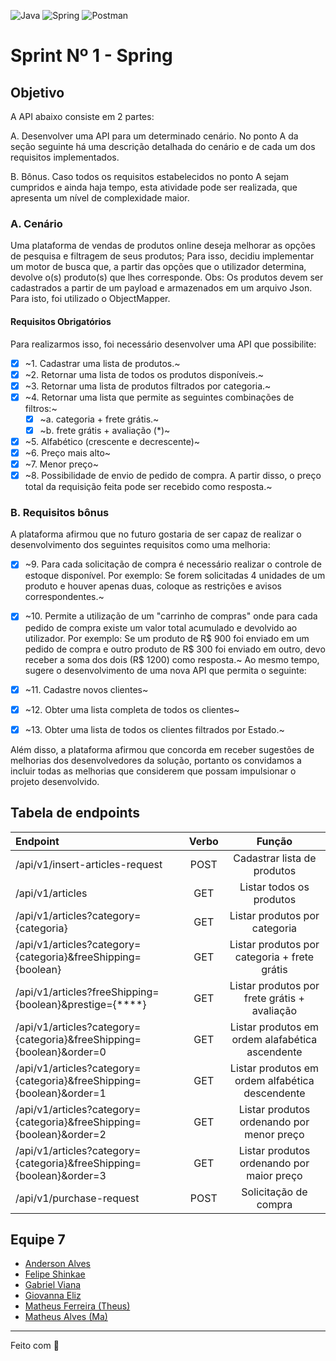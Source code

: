 ![Java](https://img.shields.io/badge/java-%23ED8B00.svg?style=for-the-badge&logo=java&logoColor=white)
![Spring](https://img.shields.io/badge/spring-%236DB33F.svg?style=for-the-badge&logo=spring&logoColor=white)
![Postman](https://img.shields.io/badge/Postman-FF6C37?style=for-the-badge&logo=postman&logoColor=white)

# Sprint Nº 1 - Spring

## Objetivo

A API abaixo consiste em 2 partes:

A. Desenvolver uma API para um determinado cenário. No ponto A da seção
seguinte há uma descrição detalhada do cenário e de cada um dos requisitos
implementados.

B. Bônus. Caso todos os requisitos estabelecidos no ponto A sejam cumpridos e ainda
haja tempo, esta atividade pode ser realizada, que apresenta um nível de
complexidade maior.

### A. Cenário
Uma plataforma de vendas de produtos online deseja melhorar as opções de pesquisa e
filtragem de seus produtos; Para isso, decidiu implementar um motor de busca que, a
partir das opções que o utilizador determina, devolve o(s) produto(s) que lhes
corresponde. Obs: Os produtos devem ser cadastrados a partir de um payload e
armazenados em um arquivo Json. Para isto, foi utilizado o ObjectMapper.


#### Requisitos Obrigatórios 

Para realizarmos isso, foi necessário desenvolver uma API que possibilite:
- [x] ~1. Cadastrar uma lista de produtos.~ 
- [x] ~2. Retornar uma lista de todos os produtos disponíveis.~
- [x] ~3. Retornar uma lista de produtos filtrados por categoria.~
- [x] ~4. Retornar uma lista que permite as seguintes combinações de filtros:~
  - [x] ~a. categoria + frete grátis.~
  - [x] ~b. frete grátis + avaliação (*)~
- [x] ~5. Alfabético (crescente e decrescente)~
- [x] ~6. Preço mais alto~
- [x] ~7. Menor preço~
- [x] ~8. Possibilidade de envio de pedido de compra. A partir disso, o preço total da
requisição feita pode ser recebido como resposta.~

### B. Requisitos bônus

A plataforma afirmou que no futuro gostaria de ser capaz de realizar o desenvolvimento
dos seguintes requisitos como uma melhoria:

- [x] ~9. Para cada solicitação de compra é necessário realizar o controle de estoque
disponível. Por exemplo: Se forem solicitadas 4 unidades de um produto e houver
apenas duas, coloque as restrições e avisos correspondentes.~
- [x] ~10. Permite a utilização de um "carrinho de compras" onde para cada pedido de
compra existe um valor total acumulado e devolvido ao utilizador. Por exemplo: Se
um produto de R$ 900 foi enviado em um pedido de compra e outro produto de
R$ 300 foi enviado em outro, devo receber a soma dos dois (R$ 1200) como
resposta.~
Ao mesmo tempo, sugere o desenvolvimento de uma nova API que permita o
seguinte:
- [x] ~11. Cadastre novos clientes~
- [x] ~12. Obter uma lista completa de todos os clientes~
- [x] ~13. Obter uma lista de todos os clientes filtrados por Estado.~


Além disso, a plataforma afirmou que concorda em receber sugestões de melhorias dos
desenvolvedores da solução, portanto os convidamos a incluir todas as melhorias que
considerem que possam impulsionar o projeto desenvolvido.

## Tabela de endpoints

| Endpoint                                                             | Verbo |                     Função                      |
|:---------------------------------------------------------------------|:-----:|:-----------------------------------------------:|
| /api/v1/insert-articles-request                                      | POST  |           Cadastrar lista de produtos           |
| /api/v1/articles                                                     |  GET  |            Listar todos os produtos             |
| /api/v1/articles?category={categoria}                                |  GET  |          Listar produtos por categoria          |
| /api/v1/articles?category={categoria}&freeShipping={boolean}         |  GET  |  Listar produtos por categoria + frete grátis   |
| /api/v1/articles?freeShipping={boolean}&prestige={****}              |  GET  |  Listar produtos por frete grátis + avaliação   |
| /api/v1/articles?category={categoria}&freeShipping={boolean}&order=0 |  GET  | Listar produtos em ordem alafabética ascendente |
| /api/v1/articles?category={categoria}&freeShipping={boolean}&order=1      |  GET  | Listar produtos em ordem alfabética descendente |
| /api/v1/articles?category={categoria}&freeShipping={boolean}&order=2      |  GET  |    Listar produtos ordenando por menor preço    |
| /api/v1/articles?category={categoria}&freeShipping={boolean}&order=3      |  GET  |    Listar produtos ordenando por maior preço    |
| /api/v1/purchase-request                                             | POST  |              Solicitação de compra              |

## Equipe 7

- [Anderson Alves](https://github.com/andmalves)
- [Felipe Shinkae](https://github.com/fyshinkae)
- [Gabriel Viana](https://github.com/gabvteixeira)
- [Giovanna Eliz](https://github.com/giovannaelizs)
- [Matheus Ferreira (Theus)](https://github.com/matheusFerreira-meli)
- [Matheus Alves (Ma)](https://github.com/matheusaralves)

---
Feito com 💛 
